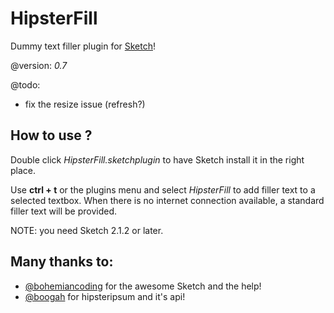 # HipsterFill
Dummy text filler plugin for [Sketch](http://www.bohemiancoding.com/sketch/)!

@version: *0.7*

@todo:
* fix the resize issue (refresh?)

## How to use ?

Double click *HipsterFill.sketchplugin* to have Sketch install it in the right place.

Use **ctrl + t** or the plugins menu and select *HipsterFill* to add filler text to a selected textbox.
When there is no internet connection available, a standard filler text will be provided.

NOTE: you need Sketch 2.1.2 or later.

## Many thanks to:
* [@bohemiancoding](https://twitter.com/bohemiancoding) for the awesome Sketch and the help!
* [@boogah](https://twitter.com/boogah) for hipsteripsum and it's api!
